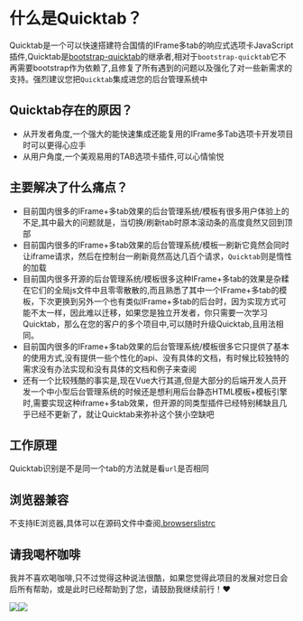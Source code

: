 


# 什么是Quicktab？


Quicktab是一个可以快速搭建符合国情的IFrame多tab的响应式选项卡JavaScript插件,Quicktab是[bootstrap-quicktab](https://gitee.com/ajiho/bootstrap-quicktab)的继承者,相对于`bootstrap-quicktab`它不再需要bootstrap作为依赖了,且修复了所有遇到的问题以及强化了对一些新需求的支持。强烈建议您把`Quicktab`集成进您的后台管理系统中


## Quicktab存在的原因？

- 从开发者角度,一个强大的能快速集成还能复用的IFrame多Tab选项卡开发项目时可以更得心应手
- 从用户角度,一个美观易用的TAB选项卡插件,可以心情愉悦



## 主要解决了什么痛点？

- 目前国内很多的IFrame+多tab效果的后台管理系统/模板有很多用户体验上的不足,其中最大的问题就是，当切换/刷新tab时原本滚动条的高度竟然又回到顶部
- 目前国内很多的IFrame+多tab效果的后台管理系统/模板一刷新它竟然会同时让iframe请求，然后在控制台一刷新竟然高达几百个请求，`Quicktab`则是惰性的加载
- 目前国内很多开源的后台管理系统/模板很多这种IFrame+多tab的效果是杂糅在它们的全局js文件中且零零散散的,而且熟悉了其中一个IFrame+多tab的模板，下次更换到另外一个也有类似IFrame+多tab的后台时，因为实现方式可能不太一样，因此难以迁移，如果您是独立开发者，你只需要一次学习Quicktab，那么在您的客户的多个项目中,可以随时升级Quicktab,且用法相同。
- 目前国内很多的IFrame+多tab效果的后台管理系统/模板很多它只提供了基本的使用方式,没有提供一些个性化的api、没有具体的文档，有时候比较独特的需求没有办法实现和没有具体的文档和例子来查阅
- 还有一个比较残酷的事实是,现在Vue大行其道,但是大部分的后端开发人员开发一个中小型后台管理系统的时候还是想利用后台静态HTML模板+模板引擎时,需要实现这种iframe+多tab效果，但开源的同类型插件已经特别稀缺且几乎已经不更新了，就让Quicktab来弥补这个狭小空缺吧


## 工作原理

Quicktab识别是不是同一个tab的方法就是看`url`是否相同


## 浏览器兼容

不支持IE浏览器,具体可以在源码文件中查阅[.browserslistrc](https://github.com/ajiho/quicktab/blob/master/.browserslistrc)

## 请我喝杯咖啡

我并不喜欢喝咖啡,只不过觉得这种说法很酷，如果您觉得此项目的发展对您日会后所有帮助，或是此时已经帮助到了您，请鼓励我继续前行！❤️


<div style="display: flex;flex-wrap: wrap">
    <img src="https://ajiho.github.io/assets/img/ali_pay.png">
    <img src="https://ajiho.github.io/assets/img/wechat_pay.png">
</div>
